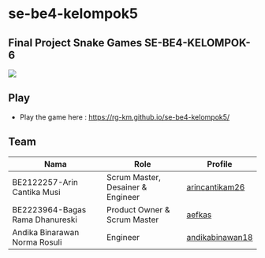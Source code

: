 # se-be4-kelompok5
## Final Project Snake Games SE-BE4-KELOMPOK-6

<img src="https://github.com/rg-km/se-be4-kelompok5/blob/main/capture.png">

## Play
- Play the game here : https://rg-km.github.io/se-be4-kelompok5/

## Team
| Nama | Role | Profile |
| ------ | ------ | ------ |
| BE2122257-Arin Cantika Musi | Scrum Master, Desainer & Engineer | [arincantikam26](https://github.com/arincantikam26) |
| BE2223964-Bagas Rama Dhanureski | Product Owner & Scrum Master | [aefkas](https://github.com/aefkas) |
| Andika Binarawan Norma Rosuli | Engineer | [andikabinawan18](https://github.com/andikabinawan18) |
